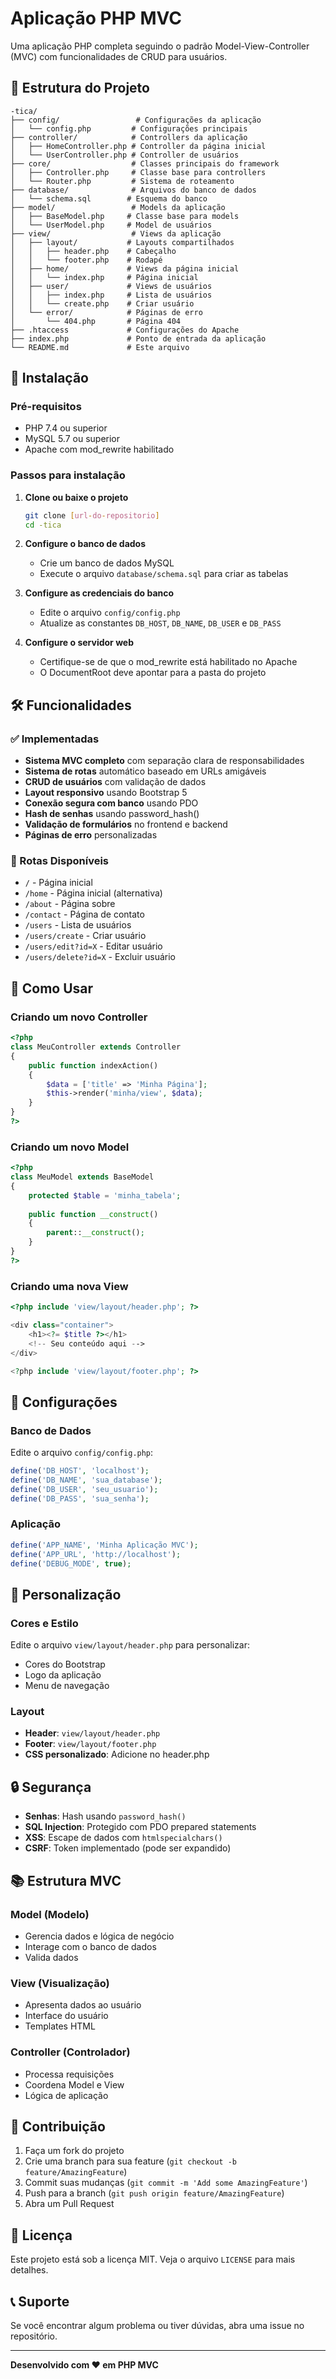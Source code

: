 # Aplicação PHP MVC

Uma aplicação PHP completa seguindo o padrão Model-View-Controller (MVC) com funcionalidades de CRUD para usuários.

## 📁 Estrutura do Projeto

```
-tica/
├── config/                 # Configurações da aplicação
│   └── config.php         # Configurações principais
├── controller/            # Controllers da aplicação
│   ├── HomeController.php # Controller da página inicial
│   └── UserController.php # Controller de usuários
├── core/                  # Classes principais do framework
│   ├── Controller.php     # Classe base para controllers
│   └── Router.php         # Sistema de roteamento
├── database/              # Arquivos do banco de dados
│   └── schema.sql        # Esquema do banco
├── model/                 # Models da aplicação
│   ├── BaseModel.php     # Classe base para models
│   └── UserModel.php     # Model de usuários
├── view/                  # Views da aplicação
│   ├── layout/           # Layouts compartilhados
│   │   ├── header.php    # Cabeçalho
│   │   └── footer.php    # Rodapé
│   ├── home/             # Views da página inicial
│   │   └── index.php     # Página inicial
│   ├── user/             # Views de usuários
│   │   ├── index.php     # Lista de usuários
│   │   └── create.php    # Criar usuário
│   └── error/            # Páginas de erro
│       └── 404.php       # Página 404
├── .htaccess             # Configurações do Apache
├── index.php             # Ponto de entrada da aplicação
└── README.md             # Este arquivo
```

## 🚀 Instalação

### Pré-requisitos

- PHP 7.4 ou superior
- MySQL 5.7 ou superior
- Apache com mod_rewrite habilitado

### Passos para instalação

1. **Clone ou baixe o projeto**
   ```bash
   git clone [url-do-repositorio]
   cd -tica
   ```

2. **Configure o banco de dados**
   - Crie um banco de dados MySQL
   - Execute o arquivo `database/schema.sql` para criar as tabelas

3. **Configure as credenciais do banco**
   - Edite o arquivo `config/config.php`
   - Atualize as constantes `DB_HOST`, `DB_NAME`, `DB_USER` e `DB_PASS`

4. **Configure o servidor web**
   - Certifique-se de que o mod_rewrite está habilitado no Apache
   - O DocumentRoot deve apontar para a pasta do projeto

## 🛠️ Funcionalidades

### ✅ Implementadas

- **Sistema MVC completo** com separação clara de responsabilidades
- **Sistema de rotas** automático baseado em URLs amigáveis
- **CRUD de usuários** com validação de dados
- **Layout responsivo** usando Bootstrap 5
- **Conexão segura com banco** usando PDO
- **Hash de senhas** usando password_hash()
- **Validação de formulários** no frontend e backend
- **Páginas de erro** personalizadas

### 🔄 Rotas Disponíveis

- `/` - Página inicial
- `/home` - Página inicial (alternativa)
- `/about` - Página sobre
- `/contact` - Página de contato
- `/users` - Lista de usuários
- `/users/create` - Criar usuário
- `/users/edit?id=X` - Editar usuário
- `/users/delete?id=X` - Excluir usuário

## 📝 Como Usar

### Criando um novo Controller

```php
<?php
class MeuController extends Controller
{
    public function indexAction()
    {
        $data = ['title' => 'Minha Página'];
        $this->render('minha/view', $data);
    }
}
?>
```

### Criando um novo Model

```php
<?php
class MeuModel extends BaseModel
{
    protected $table = 'minha_tabela';
    
    public function __construct()
    {
        parent::__construct();
    }
}
?>
```

### Criando uma nova View

```php
<?php include 'view/layout/header.php'; ?>

<div class="container">
    <h1><?= $title ?></h1>
    <!-- Seu conteúdo aqui -->
</div>

<?php include 'view/layout/footer.php'; ?>
```

## 🔧 Configurações

### Banco de Dados

Edite o arquivo `config/config.php`:

```php
define('DB_HOST', 'localhost');
define('DB_NAME', 'sua_database');
define('DB_USER', 'seu_usuario');
define('DB_PASS', 'sua_senha');
```

### Aplicação

```php
define('APP_NAME', 'Minha Aplicação MVC');
define('APP_URL', 'http://localhost');
define('DEBUG_MODE', true);
```

## 🎨 Personalização

### Cores e Estilo

Edite o arquivo `view/layout/header.php` para personalizar:
- Cores do Bootstrap
- Logo da aplicação
- Menu de navegação

### Layout

- **Header**: `view/layout/header.php`
- **Footer**: `view/layout/footer.php`
- **CSS personalizado**: Adicione no header.php

## 🔒 Segurança

- **Senhas**: Hash usando `password_hash()`
- **SQL Injection**: Protegido com PDO prepared statements
- **XSS**: Escape de dados com `htmlspecialchars()`
- **CSRF**: Token implementado (pode ser expandido)

## 📚 Estrutura MVC

### Model (Modelo)
- Gerencia dados e lógica de negócio
- Interage com o banco de dados
- Valida dados

### View (Visualização)
- Apresenta dados ao usuário
- Interface do usuário
- Templates HTML

### Controller (Controlador)
- Processa requisições
- Coordena Model e View
- Lógica de aplicação

## 🤝 Contribuição

1. Faça um fork do projeto
2. Crie uma branch para sua feature (`git checkout -b feature/AmazingFeature`)
3. Commit suas mudanças (`git commit -m 'Add some AmazingFeature'`)
4. Push para a branch (`git push origin feature/AmazingFeature`)
5. Abra um Pull Request

## 📄 Licença

Este projeto está sob a licença MIT. Veja o arquivo `LICENSE` para mais detalhes.

## 📞 Suporte

Se você encontrar algum problema ou tiver dúvidas, abra uma issue no repositório.

---

**Desenvolvido com ❤️ em PHP MVC** 